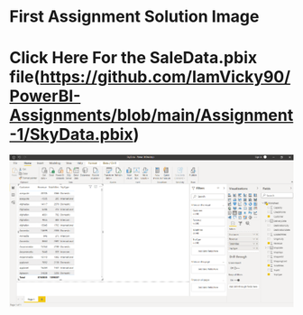 # First Assignment Solution Image
# Click Here For the SaleData.pbix file(https://github.com/IamVicky90/PowerBI-Assignments/blob/main/Assignment-1/SkyData.pbix)
![error check your internet](../Images/Assignment1.PNG)